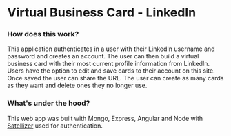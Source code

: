 # Virtual Business Card - LinkedIn
### How does this work?
This application authenticates in a user with their LinkedIn username and password and creates an account. The user can then build a virtual business card with their most current profile information from LinkedIn. Users have the option to edit and save cards to their account on this site. Once saved the user can share the URL. The user can create as many cards as they want and delete ones they no longer use.

### What's under the hood?
This web app was built with Mongo, Express, Angular and Node with [Satellizer](https://github.com/sahat/satellizer) used for authentication.
